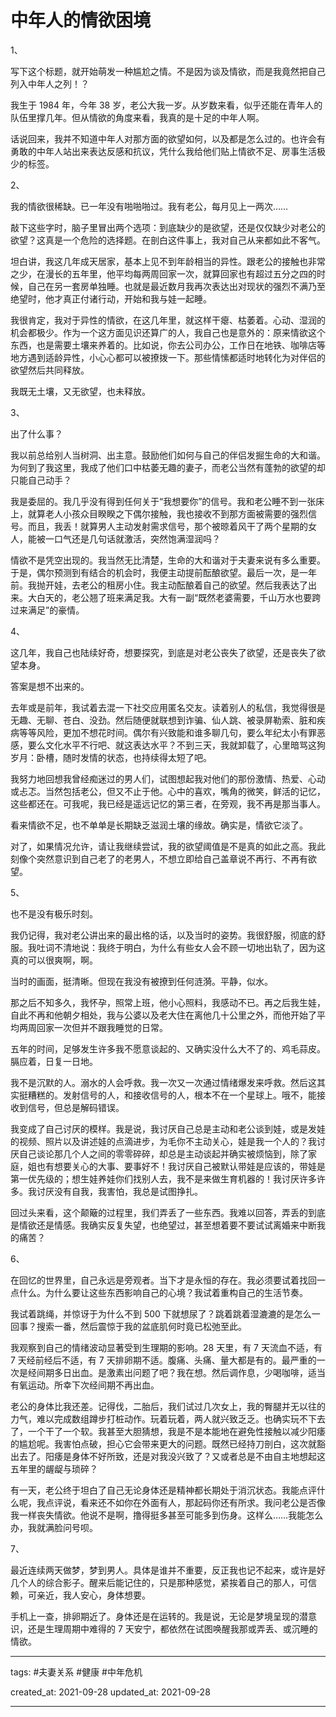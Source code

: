# 中年人的情欲困境

1、

写下这个标题，就开始萌发一种尴尬之情。不是因为谈及情欲，而是我竟然把自己列入中年人之列！？

我生于 1984 年，今年 38 岁，老公大我一岁。从岁数来看，似乎还能在青年人的队伍里撑几年。但从情欲的角度来看，我真的是十足的中年人啊。

话说回来，我并不知道中年人对那方面的欲望如何，以及都是怎么过的。也许会有勇敢的中年人站出来表达反感和抗议，凭什么我给他们贴上情欲不足、房事生活极少的标签。

2、

我的情欲很稀缺。已一年没有啪啪啪过。我有老公，每月见上一两次……

敲下这些字时，脑子里冒出两个选项：到底缺少的是欲望，还是仅仅缺少对老公的欲望？这真是一个危险的选择题。在剖白这件事上，我对自己从来都如此不客气。

坦白讲，我这几年成天居家，基本上见不到年龄相当的异性。跟老公的接触也非常之少，在漫长的五年里，他平均每两周回家一次，就算回家也有超过五分之四的时候，自己在另一套房单独睡。也就是最近数月我再次表达出对现状的强烈不满乃至绝望时，他才真正付诸行动，开始和我与娃一起睡。

我很肯定，我对于异性的情欲，在这几年里，就这样干瘪、枯萎着。心动、湿润的机会都极少。作为一个这方面见识还算广的人，我自己也是意外的：原来情欲这个东西，也是需要土壤来养着的。比如说，你去公司办公，工作日在地铁、咖啡店等地方遇到适龄异性，小心心都可以被撩拨一下。那些情愫都适时地转化为对伴侣的欲望然后共同释放。

我既无土壤，又无欲望，也未释放。

3、

出了什么事？

我以前总给别人当树洞、出主意。鼓励他们如何与自己的伴侣发掘生命的大和谐。为何到了我这里，我成了他们口中枯萎无趣的妻子，而老公当然有蓬勃的欲望的却只能自己动手？

我是委屈的。我几乎没有得到任何关于“我想要你”的信号。我和老公睡不到一张床上，就算老人小孩众目睽睽之下偶尔接触，我也接收不到那方面被需要的强烈信号。而且，我丢！就算男人主动发射需求信号，那个被晾着风干了两个星期的女人，能被一口气还是几句话就激活，突然饱满湿润吗？

情欲不是凭空出现的。我当然无比清楚，生命的大和谐对于夫妻来说有多么重要。于是，偶尔预测到有结合的机会时，我便主动提前酝酿欲望。最后一次，是一年前。我抛开娃，去老公的租房小住。我主动酝酿着自己的欲望。然后我表达了出来。大白天的，老公翘了班来满足我。大有一副“既然老婆需要，千山万水也要跨过来满足”的豪情。

4、

这几年，我自己也陆续好奇，想要探究，到底是对老公丧失了欲望，还是丧失了欲望本身。

答案是想不出来的。

去年或是前年，我试着去混一下社交应用匿名交友。读着别人的私信，我觉得很是无趣、无聊、苍白、没劲。然后随便就联想到诈骗、仙人跳、被录屏勒索、脏和疾病等等风险，更加不想花时间。偶尔有兴致能和谁多聊几句，要么年纪太小有罪恶感，要么文化水平不行吧、就这表达水平？不到三天，我就卸载了，心里暗骂这狗岁月：卧槽，随时发情的状态，也持续得太短了吧。

我努力地回想我曾经痴迷过的男人们，试图想起我对他们的那份激情、热爱、心动或忐忑。当然包括老公，但又不止于他。心中的喜欢，嘴角的微笑，鲜活的记忆，这些都还在。可我呢，我已经是遥远记忆的第三者，在旁观，我不再是那当事人。

看来情欲不足，也不单单是长期缺乏滋润土壤的缘故。确实是，情欲它淡了。

对了，如果情况允许，请让我继续尝试，我的欲望阈值是不是真的如此之高。我此刻像个突然意识到自己老了的老男人，不想立即给自己盖章说不再行、不再有欲望。

5、

也不是没有极乐时刻。

我仍记得，我对老公讲出来的最出格的话，以及当时的姿势。我很舒服，彻底的舒服。我吐词不清地说：我终于明白，为什么有些女人会不顾一切地出轨了，因为这真的可以很爽啊，啊。

当时的画面，挺清晰。但现在我没有被撩到任何涟漪。平静，似水。

那之后不知多久，我怀孕，照常上班，他小心照料，我感动不已。再之后我生娃，自此不再和他朝夕相处，我与公婆以及老大住在离他几十公里之外，而他开始了平均两周回家一次但并不跟我睡觉的日常。

五年的时间，足够发生许多我不愿意谈起的、又确实没什么大不了的、鸡毛蒜皮。膈应着，日复一日地。

我不是沉默的人。溺水的人会呼救。我一次又一次通过情绪爆发来呼救。然后这其实挺糟糕的。发射信号的人，和接收信号的人，根本不在一个星球上。哦不，能接收到信号，但总是解码错误。

我变成了自己讨厌的模样。我是说，我讨厌自己总是主动和老公谈到娃，或是发娃的视频、照片以及讲述娃的点滴进步，为毛你不主动关心，娃是我一个人的？我讨厌自己谈论那几个人之间的零零碎碎，却总是主动谈起并确实被烦恼到，除了家庭，姐也有想要关心的大事、要事好不！我讨厌自己被默认带娃是应该的，带娃是第一优先级的；想生娃养娃你们找别人去，我不是来做生育机器的！我讨厌许多许多。我讨厌没有自我，我害怕，我总是试图挣扎。

回过头来看，这个颠簸的过程里，我们弄丢了一些东西。我难以回答，弄丢的到底是情欲还是情感。我确实反复失望，也绝望过，甚至想着要不要试试离婚来中断我的痛苦？

6、

在回忆的世界里，自己永远是旁观者。当下才是永恒的存在。我必须要试着找回一点什么。为什么要让这些东西影响自己的心境？我试着重构自己的生活节奏。

我试着跳绳，并惊讶于为什么不到 500 下就想尿了？跳着跳着湿漉漉的是怎么一回事？搜索一番，然后震惊于我的盆底肌何时竟已松弛至此。

我观察到自己的情绪波动显著受到生理期的影响。28 天里，有 7 天流血不适，有 7 天经前经后不适，有 7 天排卵期不适。腹痛、头痛、量大都是有的。最严重的一次是经间期多日出血。是激素出问题了吧？我在想。然后调作息，少喝咖啡，适当有氧运动。所幸下次经间期不再出血。

老公的身体比我还差。记得伐，二胎后，我们试过几次女上，我的臀腿并无以往的力气，难以完成数组蹲步打桩动作。玩着玩着，两人就兴致乏乏。也确实玩不下去了，一个干了一个软。我甚至大胆猜想，我是不是本能地在避免性接触以减少阳痿的尴尬呢。我害怕点破，担心它会带来更大的问题。既然已经持刀剖白，这次就豁出去了。阳痿是身体不好所致，还是对我没兴致了？又或者总是不由自主地想起这五年里的龌龊与琐碎？

有一天，老公终于坦白了自己无论身体还是精神都长期处于消沉状态。我能点评什么呢，我点评说，看来还不如你在外面有人，那起码你还有所求。我问老公是否像我一样丧失情欲。他说不是啊，撸得挺多甚至可能多到伤身。这样么……我能怎么办，我就满脸问号呗。

7、

最近连续两天做梦，梦到男人。具体是谁并不重要，反正我也记不起来，或许是好几个人的综合影子。醒来后能记住的，只是那种感觉，紧挨着自己的那人，可信赖，可亲近，我人安心，身体想要。

手机上一查，排卵期近了。身体还是在运转的。我是说，无论是梦境呈现的潜意识，还是生理周期中难得的 7 天安宁，都依然在试图唤醒我那或弄丢、或沉睡的情欲。


---

tags: #夫妻关系 #健康 #中年危机

created_at: 2021-09-28
updated_at: 2021-09-28

---
